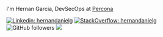 I'm Hernan Garcia, DevSecOps at <a href="https://www.percona.com/">Percona</a>

[![Linkedin: hernandanielg](https://img.shields.io/badge/-hernandanielg-blue?style=flat-square&logo=Linkedin&logoColor=white&link=https://www.linkedin.com/in/hernandanielg)](https://www.linkedin.com/in/hernandanielg)
[![StackOverflow: hernandanielg](https://img.shields.io/badge/-hernandanielg-white?style=flat-square&logo=Stackoverflow&logoColor=red&link=https://stackoverflow.com/users/5225183/hernan-garcia)](https://stackoverflow.com/users/5225183/hernan-garcia)
![GitHub followers](https://img.shields.io/github/followers/hernandanielg?label=Follow&style=social)
![](https://visitor-badge.glitch.me/badge?page_id=hernandanielg.hernandanielg) 
